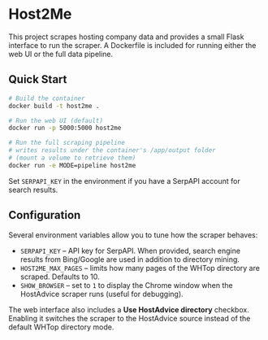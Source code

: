 # Host2Me

This project scrapes hosting company data and provides a small Flask
interface to run the scraper. A Dockerfile is included for running either
the web UI or the full data pipeline.

## Quick Start

```bash
# Build the container
docker build -t host2me .

# Run the web UI (default)
docker run -p 5000:5000 host2me

# Run the full scraping pipeline
# writes results under the container's /app/output folder
# (mount a volume to retrieve them)
docker run -e MODE=pipeline host2me
```

Set `SERPAPI_KEY` in the environment if you have a SerpAPI account for
search results.

## Configuration

Several environment variables allow you to tune how the scraper behaves:

- `SERPAPI_KEY` – API key for SerpAPI. When provided, search engine
  results from Bing/Google are used in addition to directory mining.
- `HOST2ME_MAX_PAGES` – limits how many pages of the WHTop directory are
  scraped. Defaults to 10.
- `SHOW_BROWSER` – set to `1` to display the Chrome window when the
  HostAdvice scraper runs (useful for debugging).

The web interface also includes a **Use HostAdvice directory** checkbox.
Enabling it switches the scraper to the HostAdvice source instead of the
default WHTop directory mode.

